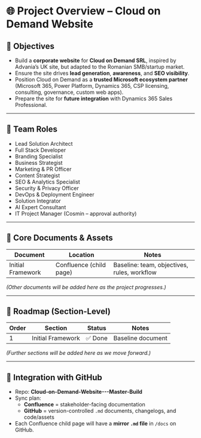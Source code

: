 # 🌐 Project Overview – Cloud on Demand Website

## 🎯 Objectives
- Build a **corporate website** for **Cloud on Demand SRL**, inspired by Advania’s UK site, but adapted to the Romanian SMB/startup market.  
- Ensure the site drives **lead generation**, **awareness**, and **SEO visibility**.  
- Position Cloud on Demand as a **trusted Microsoft ecosystem partner** (Microsoft 365, Power Platform, Dynamics 365, CSP licensing, consulting, governance, custom web apps).  
- Prepare the site for **future integration** with Dynamics 365 Sales Professional.  

---

## 👥 Team Roles
- Lead Solution Architect  
- Full Stack Developer  
- Branding Specialist  
- Business Strategist  
- Marketing & PR Officer  
- Content Strategist  
- SEO & Analytics Specialist  
- Security & Privacy Officer  
- DevOps & Deployment Engineer  
- Solution Integrator  
- AI Expert Consultant  
- IT Project Manager (Cosmin – approval authority)  

---

## 📂 Core Documents & Assets
| Document | Location | Notes |
|----------|----------|-------|
| Initial Framework | Confluence (child page) | Baseline: team, objectives, rules, workflow |

*(Other documents will be added here as the project progresses.)*  

---

## 📅 Roadmap (Section-Level)
| Order | Section | Status | Notes |
|-------|---------|--------|-------|
| 1 | Initial Framework | ✅ Done | Baseline document |

*(Further sections will be added here as we move forward.)*  

---

## 🔗 Integration with GitHub
- Repo: **Cloud-on-Demand-Website---Master-Build**  
- Sync plan:  
  - **Confluence** = stakeholder-facing documentation  
  - **GitHub** = version-controlled `.md` documents, changelogs, and code/assets  
- Each Confluence child page will have a **mirror `.md` file** in `/docs` on GitHub.  
